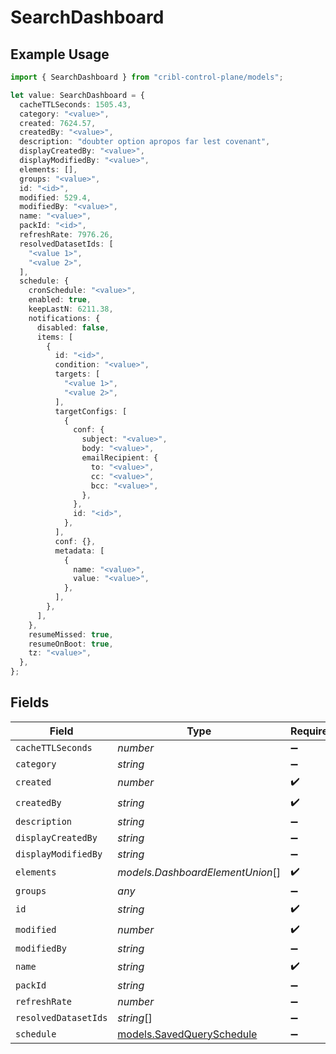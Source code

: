 # SearchDashboard

## Example Usage

```typescript
import { SearchDashboard } from "cribl-control-plane/models";

let value: SearchDashboard = {
  cacheTTLSeconds: 1505.43,
  category: "<value>",
  created: 7624.57,
  createdBy: "<value>",
  description: "doubter option apropos far lest covenant",
  displayCreatedBy: "<value>",
  displayModifiedBy: "<value>",
  elements: [],
  groups: "<value>",
  id: "<id>",
  modified: 529.4,
  modifiedBy: "<value>",
  name: "<value>",
  packId: "<id>",
  refreshRate: 7976.26,
  resolvedDatasetIds: [
    "<value 1>",
    "<value 2>",
  ],
  schedule: {
    cronSchedule: "<value>",
    enabled: true,
    keepLastN: 6211.38,
    notifications: {
      disabled: false,
      items: [
        {
          id: "<id>",
          condition: "<value>",
          targets: [
            "<value 1>",
            "<value 2>",
          ],
          targetConfigs: [
            {
              conf: {
                subject: "<value>",
                body: "<value>",
                emailRecipient: {
                  to: "<value>",
                  cc: "<value>",
                  bcc: "<value>",
                },
              },
              id: "<id>",
            },
          ],
          conf: {},
          metadata: [
            {
              name: "<value>",
              value: "<value>",
            },
          ],
        },
      ],
    },
    resumeMissed: true,
    resumeOnBoot: true,
    tz: "<value>",
  },
};
```

## Fields

| Field                                                        | Type                                                         | Required                                                     | Description                                                  |
| ------------------------------------------------------------ | ------------------------------------------------------------ | ------------------------------------------------------------ | ------------------------------------------------------------ |
| `cacheTTLSeconds`                                            | *number*                                                     | :heavy_minus_sign:                                           | N/A                                                          |
| `category`                                                   | *string*                                                     | :heavy_minus_sign:                                           | N/A                                                          |
| `created`                                                    | *number*                                                     | :heavy_check_mark:                                           | N/A                                                          |
| `createdBy`                                                  | *string*                                                     | :heavy_check_mark:                                           | N/A                                                          |
| `description`                                                | *string*                                                     | :heavy_minus_sign:                                           | N/A                                                          |
| `displayCreatedBy`                                           | *string*                                                     | :heavy_minus_sign:                                           | N/A                                                          |
| `displayModifiedBy`                                          | *string*                                                     | :heavy_minus_sign:                                           | N/A                                                          |
| `elements`                                                   | *models.DashboardElementUnion*[]                             | :heavy_check_mark:                                           | N/A                                                          |
| `groups`                                                     | *any*                                                        | :heavy_minus_sign:                                           | N/A                                                          |
| `id`                                                         | *string*                                                     | :heavy_check_mark:                                           | N/A                                                          |
| `modified`                                                   | *number*                                                     | :heavy_check_mark:                                           | N/A                                                          |
| `modifiedBy`                                                 | *string*                                                     | :heavy_minus_sign:                                           | N/A                                                          |
| `name`                                                       | *string*                                                     | :heavy_check_mark:                                           | N/A                                                          |
| `packId`                                                     | *string*                                                     | :heavy_minus_sign:                                           | N/A                                                          |
| `refreshRate`                                                | *number*                                                     | :heavy_minus_sign:                                           | N/A                                                          |
| `resolvedDatasetIds`                                         | *string*[]                                                   | :heavy_minus_sign:                                           | N/A                                                          |
| `schedule`                                                   | [models.SavedQuerySchedule](../models/savedqueryschedule.md) | :heavy_minus_sign:                                           | N/A                                                          |